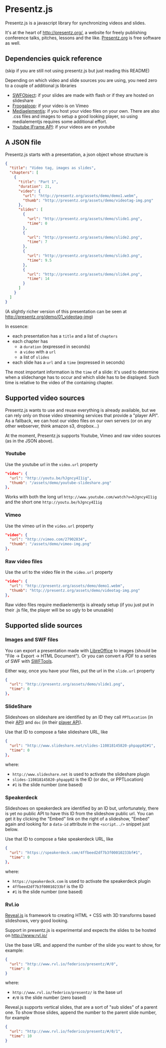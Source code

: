 # Presentz.js

Presentz.js is a javascript library for synchronizing videos and slides.

It's at the heart of http://presentz.org/, a website for freely publishing conference talks, pitches, lessons and the like. [Presentz.org](https://github.com/ffissore/presentz.org) is free software as well.

## Dependencies quick reference

(skip if you are still not using presentz.js but just reading this README)

Depending on which video and slide sources you are using, you need zero to a couple of additional js libraries

- [SWFObject](https://code.google.com/p/swfobject/): if your slides are made with flash or if they are hosted on slideshare
- [Froogaloop](http://developer.vimeo.com/player/js-api): if your video is on Vimeo
- [Mediaelementjs](http://mediaelementjs.com/): if you host your video files on your own. There are also .css files and images to setup a good looking player, so using medialementjs requires some additional effort.
- [Youtube IFrame API](https://developers.google.com/youtube/iframe_api_reference): if your videos are on youtube

## A JSON file

Presentz.js starts with a presentation, a json object whose structure is

```json
{
  "title": "Video tag, images as slides",
  "chapters": [
    {
      "title": "Part 1",
      "duration": 21,
      "video": {
        "url": "http://presentz.org/assets/demo/demo1.webm",
        "thumb": "http://presentz.org/assets/demo/videotag-img.png"
      },
      "slides": [
        {
          "url": "http://presentz.org/assets/demo/slide1.png",
          "time": 0
        },
        {
          "url": "http://presentz.org/assets/demo/slide2.png",
          "time": 7
        },
        {
          "url": "http://presentz.org/assets/demo/slide3.png",
          "time": 9.5
        },
        {
          "url": "http://presentz.org/assets/demo/slide4.png",
          "time": 14
        }
      ]
    }
  ]
}
```

(A slightly richer version of this presentation can be seen at http://presentz.org/demo/01_videotag-img)

In essence:

- each presentation has a `title` and a list of `chapters`
- each chapter has 
  - a `duration` (expressed in seconds)
  - a `video` with a `url`
  - a list of `slides`
- each slide has a `url` and a `time` (expressed in seconds)

The most important information is the `time` of a slide: it's used to determine when a slidechange has to occur and which slide has to be displayed. Such time is relative to the video of the containing chapter.

## Supported video sources

Presentz.js wants to use and reuse everything is already available, but we can rely only on those video streaming services that provide a "player API". As a fallback, we can host our video files on our own servers (or on any other webserver, think amazon s3, dropbox...)

At the moment, Presentz.js supports Youtube, Vimeo and raw video sources (as in the JSON above).

### Youtube

Use the youtube url in the `video.url` property

```json
"video": {
  "url": "http://youtu.be/hJgncy4I1ig",
  "thumb": "/assets/demo/youtube-slideshare.png"
},
```

Works with both the long url `http://www.youtube.com/watch?v=hJgncy4I1ig` and the short one `http://youtu.be/hJgncy4I1ig`

### Vimeo

Use the vimeo url in the `video.url` property

```json
"video": {
  "url": "http://vimeo.com/27902834",
  "thumb": "/assets/demo/vimeo-img.png"
},
```

### Raw video files

Use the url to the video file in the `video.url` property

```json
"video": {
  "url": "http://presentz.org/assets/demo/demo1.webm",
  "thumb": "http://presentz.org/assets/demo/videotag-img.png"
},
```

Raw video files require mediaelementjs is already setup (if you just put in their .js file, the player will be so ugly to be unusable)

## Supported slide sources

### Images and SWF files

You can export a presentation made with [LibreOffice](https://www.libreoffice.org/) to images (should be "File -> Export -> HTML Document"). Or you can convert a PDF to a series of SWF with [SWFTools](http://www.swftools.org/).

Either way, once you have your files, put the url in the `slide.url` property

```json
{
  "url": "http://presentz.org/assets/demo/slide1.png",
  "time": 0
},
```

### SlideShare

Slideshows on slideshare are identified by an ID they call `PPTLocation` (in their [API](http://www.slideshare.net/developers/documentation#get_slideshow)) and `doc` (in their [player API](http://www.slideshare.net/developers/playerapi)).

Use that ID to compose a fake slideshare URL, like

```json
{
  "url": "http://www.slideshare.net/slides-110818145820-phpapp02#1",
  "time": 0
},
```

where: 
- `http://www.slideshare.net` is used to activate the slideshare plugin
- `slides-110818145820-phpapp02` is the ID (or doc, or PPTLocation)
- `#1` is the slide number (one based)

### Speakerdeck

Slideshows on speakerdeck are identified by an ID but, unfortunately, there is yet no public API to have this ID from the slideshow public url. You can get it by clicking the "Embed" link on the right of a slideshow, "Embed" again and looking for a `data-id` attribute in the `<script../>` snippet just below.

Use that ID to compose a fake speakerdeck URL, like

```json
{
  "url": "https://speakerdeck.com/4ffbeed2df7b3f00010233bf#1",
  "time": 0
},
```

where: 
- `https://speakerdeck.com` is used to activate the speakerdeck plugin
- `4ffbeed2df7b3f00010233bf` is the ID
- `#1` is the slide number (one based)

### Rvl.io

[Reveal.js](http://lab.hakim.se/reveal-js/) is framework to creating HTML + CSS with 3D transforms based slideshows, very good looking.

Support in presentz.js is experimental and expects the slides to be hosted on http://www.rvl.io/

Use the base URL and append the number of the slide you want to show, for example:

```json
{
  "url": "http://www.rvl.io/federico/presentz/#/0",
  "time": 0
}
```

where:
- `http://www.rvl.io/federico/presentz/` is the base url
- `#/0` is the slide number (zero based)

Reveal.js supports vertical slides, that are a sort of "sub slides" of a parent one. To show those slides, append the number to the parent slide number, for example

```json
{
  "url": "http://www.rvl.io/federico/presentz/#/0/1",
  "time": 10
}
```
